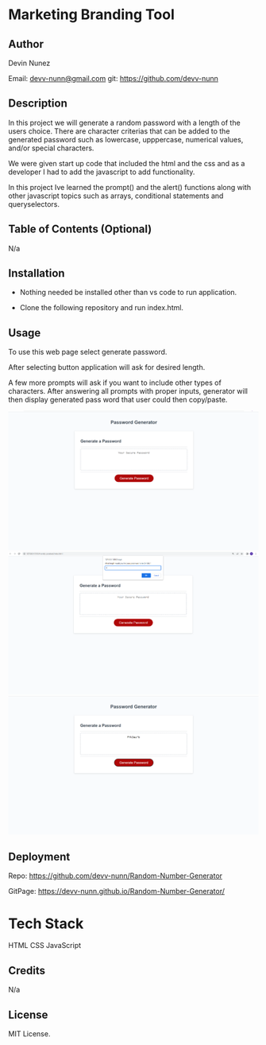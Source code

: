 # Marketing Branding Tool 

## Author

Devin Nunez

Email: devv-nunn@gmail.com
git: https://github.com/devv-nunn

## Description

In this project we will generate a random password with a length of the users choice. There are character criterias that can be added to the generated password such as lowercase, upppercase, numerical values, and/or special characters. 

We were given start up code that included the html and the css and as a developer I had to add the javascript to add functionality.

In this project Ive learned the prompt() and the alert() functions along with other javascript topics such as arrays, conditional statements and queryselectors.

## Table of Contents (Optional)

N/a

## Installation

- Nothing needed be installed other than vs code to run application.

- Clone the following repository and run index.html.

## Usage

To use this web page select generate password.

After selecting button application will ask for desired length.

A few more prompts will ask if you want to include other types of characters.
After answering all prompts with proper inputs, generator will then display generated pass word that user could then copy/paste.


![Website screenshot](./assets/images/img-1.PNG)
![Website screenshot](/assets/images/img-2.PNG)
![Website screenshot](/assets/images/img-3.PNG)


## Deployment

Repo: https://github.com/devv-nunn/Random-Number-Generator

GitPage: https://devv-nunn.github.io/Random-Number-Generator/

# Tech Stack

HTML
CSS
JavaScript

## Credits

N/a

## License

MIT License.
